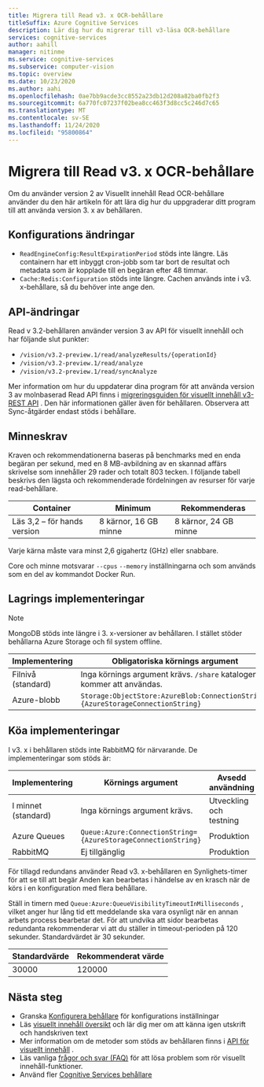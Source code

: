 ```yaml
---
title: Migrera till Read v3. x OCR-behållare
titleSuffix: Azure Cognitive Services
description: Lär dig hur du migrerar till v3-läsa OCR-behållare
services: cognitive-services
author: aahill
manager: nitinme
ms.service: cognitive-services
ms.subservice: computer-vision
ms.topic: overview
ms.date: 10/23/2020
ms.author: aahi
ms.openlocfilehash: 0ae7bb9acde3cc8552a23db12d208a82ba0fb2f3
ms.sourcegitcommit: 6a770fc07237f02bea8cc463f3d8cc5c246d7c65
ms.translationtype: MT
ms.contentlocale: sv-SE
ms.lasthandoff: 11/24/2020
ms.locfileid: "95800864"
---
```

# <a name="migrate-to-the-read-v3x-ocr-containers"></a>Migrera till Read v3. x OCR-behållare

Om du använder version 2 av Visuellt innehåll Read OCR-behållare använder du den här artikeln för att lära dig hur du uppgraderar ditt program till att använda version 3. x av behållaren. 


## <a name="configuration-changes"></a>Konfigurations ändringar

* `ReadEngineConfig:ResultExpirationPeriod` stöds inte längre. Läs containern har ett inbyggt cron-jobb som tar bort de resultat och metadata som är kopplade till en begäran efter 48 timmar.
* `Cache:Redis:Configuration` stöds inte längre. Cachen används inte i v3. x-behållare, så du behöver inte ange den.

## <a name="api-changes"></a>API-ändringar

Read v 3.2-behållaren använder version 3 av API för visuellt innehåll och har följande slut punkter:

* `/vision/v3.2-preview.1/read/analyzeResults/{operationId}`
* `/vision/v3.2-preview.1/read/analyze`
* `/vision/v3.2-preview.1/read/syncAnalyze`

Mer information om hur du uppdaterar dina program för att använda version 3 av molnbaserad Read API finns i [migreringsguiden för visuellt innehåll v3-REST API](./upgrade-api-versions.md) . Den här informationen gäller även för behållaren. Observera att Sync-åtgärder endast stöds i behållare.

## <a name="memory-requirements"></a>Minneskrav

Kraven och rekommendationerna baseras på benchmarks med en enda begäran per sekund, med en 8 MB-avbildning av en skannad affärs skrivelse som innehåller 29 rader och totalt 803 tecken. I följande tabell beskrivs den lägsta och rekommenderade fördelningen av resurser för varje read-behållare.

|Container  |Minimum | Rekommenderas  |
|---------|---------|------|
|Läs 3,2 – för hands version | 8 kärnor, 16 GB minne         | 8 kärnor, 24 GB minne |

Varje kärna måste vara minst 2,6 gigahertz (GHz) eller snabbare.

Core och minne motsvarar `--cpus` `--memory` inställningarna och som används som en del av kommandot Docker Run.

## <a name="storage-implementations"></a>Lagrings implementeringar

>[!NOTE]
> MongoDB stöds inte längre i 3. x-versioner av behållaren. I stället stöder behållarna Azure Storage och fil system offline.

| Implementering |    Obligatoriska körnings argument |
|---------|---------|
|Filnivå (standard)    | Inga körnings argument krävs. `/share` katalogen kommer att användas. |
|Azure-blobb    | `Storage:ObjectStore:AzureBlob:ConnectionString={AzureStorageConnectionString}` |

## <a name="queue-implementations"></a>Köa implementeringar

I v3. x i behållaren stöds inte RabbitMQ för närvarande. De implementeringar som stöds är:

| Implementering | Körnings argument | Avsedd användning |
|---------|---------|-------|
| I minnet (standard) | Inga körnings argument krävs. | Utveckling och testning |
| Azure Queues | `Queue:Azure:ConnectionString={AzureStorageConnectionString}` | Produktion |
| RabbitMQ    | Ej tillgänglig | Produktion |

För tillagd redundans använder Read v3. x-behållaren en Synlighets-timer för att se till att begär Anden kan bearbetas i händelse av en krasch när de körs i en konfiguration med flera behållare. 

Ställ in timern med `Queue:Azure:QueueVisibilityTimeoutInMilliseconds` , vilket anger hur lång tid ett meddelande ska vara osynligt när en annan arbets process bearbetar det. För att undvika att sidor bearbetas redundanta rekommenderar vi att du ställer in timeout-perioden på 120 sekunder. Standardvärdet är 30 sekunder.

| Standardvärde | Rekommenderat värde |
|---------|---------|
| 30000 |    120000 |


## <a name="next-steps"></a>Nästa steg

* Granska [Konfigurera behållare](computer-vision-resource-container-config.md) för konfigurations inställningar
* Läs [visuellt innehåll översikt](overview.md) och lär dig mer om att känna igen utskrift och handskriven text
* Mer information om de metoder som stöds av behållaren finns i [API för visuellt innehåll](//westus.dev.cognitive.microsoft.com/docs/services/5adf991815e1060e6355ad44/operations/56f91f2e778daf14a499e1fa) .
* Läs vanliga [frågor och svar (FAQ)](FAQ.md) för att lösa problem som rör visuellt innehåll-funktioner.
* Använd fler [Cognitive Services behållare](../cognitive-services-container-support.md)